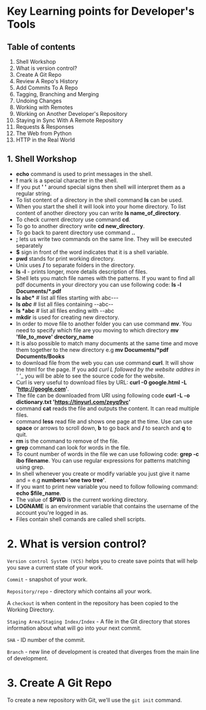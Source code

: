 # Key Learning points for Developer's Tools

## Table of contents

1. Shell Workshop
2. What is version control?
3. Create A Git Repo
4. Review A Repo's History
5. Add Commits To A Repo
6. Tagging, Branching and Merging
7. Undoing Changes
8. Working with Remotes
9. Working on Another Developer's Repository
10. Staying in Sync With A Remote Repository
11. Requests & Responses
12. The Web from Python
13. HTTP in the Real World


## 1.  Shell Workshop
- __echo__ command is used to print messages in the shell.
- __!__ mark is a special character in the shell.
- If you put __' '__ around special signs then shell will interpret them as a regular string.
- To list content of a directory in the shell command __ls__ can be used.
- When you start the shell it will look into your home directory. To list content of another directory you can write __ls name_of_directory__.
- To check current directory use command __cd__.
- To go to another directory write __cd new_directory__.
- To go back to parent directory use command __..__
- __;__ lets us write two commands on the same line. They will be executed separately
- __$__ sign in front of the word indicates that it is a shell variable.
- __pwd__ stands for print working directory.
- Unix uses __/__ to separate folders in the directory.
- __ls -l__ - prints longer, more details description of files.
- Shell lets you match file names with the patterns. If you want to find all pdf documents in your directory you can use following code: __ls -l Documents/*.pdf__
- __ls abc*__   # list all files starting with abc---
- __ls *abc*__  # list all files containing --abc--
- __ls *abc__   # list all files ending with --abc
- __mkdir__ is used for creating new directory.
- In order to move file to another folder you can use command __mv__. You need to specify which file are you moving to which directory __mv 'file_to_move' drectory_name__
- It is also possible to match many documents at the same time and move them together to the new directory e.g __mv Documents/*pdf Documents/Books__
- to download file from the web you can use command __curl__. It will show the html for the page. If you add __curl L_ followed by the website addres in ' '__ you will be able to see the source code for the website.
- Curl is very useful to download files by URL: __curl -0 google.html -L 'http://google.com'__.
- The file can be downloaded from URl using following code __curl -L -o dictionary.txt 'https://tinyurl.com/zeyq9vc'__
- command __cat__ reads the file and outputs the content. It can read multiple files.
- command __less__ read file and shows one page at the time. Use can use __space__ or arrows to scroll down, __b__ to go back and __/__ to search and __q__ to quit.
- __rm__ is the command to remove of the file.
- __grep__ command can look for words in the file.
- To count number of words in the file we can use following code: __grep -c ibo filename__. You can use regular expressions for patterns matching using grep.
- In shell whenever you create or modify variable you just give it name and = e.g __numbers='one two tree'__.
- If you want to print new variable you need to follow following command: __echo $file_name__.
- The value of __$PWD__ is the current working directory.
- __LOGNAME__ is an environment variable that contains the username of the account you're logged in as.
- Files contain shell comands are called shell scripts.

# 2. What is version control?
``Version control System (VCS)`` helps you to create save points that will help you save a current state of your work.

``Commit`` - snapshot of your work.

``Repository/repo`` - directory which contains all your work.

A ``checkout`` is when content in the repository has been copied to the Working Directory.

``Staging Area/Staging Index/Index`` - A file in the Git directory that stores information about what will go into your next commit.

``SHA`` - ID number of the commit.

``Branch`` -  new line of development is created that diverges from the
main line of development.

# 3. Create A Git Repo

To create a new repository with Git, we'll use the ``git init`` command.
